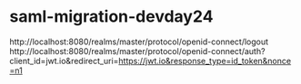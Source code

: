 # saml-migration-devday24


http://localhost:8080/realms/master/protocol/openid-connect/logout
http://localhost:8080/realms/master/protocol/openid-connect/auth?client_id=jwt.io&redirect_uri=https://jwt.io&response_type=id_token&nonce=n1